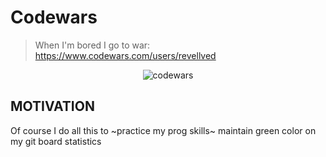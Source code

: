 # Codewars

> When I'm bored I go to war: https://www.codewars.com/users/revellved

<p align="center">
  <img src="https://avatars.githubusercontent.com/u/5387632" alt="codewars"/>
</p>

## MOTIVATION

Of course I do all this to ~practice my prog skills~ maintain green color on my git board statistics




